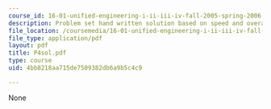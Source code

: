 ```yaml
---
course_id: 16-01-unified-engineering-i-ii-iii-iv-fall-2005-spring-2006
description: Problem set hand written solution based on speed and overall efficiency.
file_location: /coursemedia/16-01-unified-engineering-i-ii-iii-iv-fall-2005-spring-2006/4bb8218aa715de7509382db6a9b5c4c9_P4sol.pdf
file_type: application/pdf
layout: pdf
title: P4sol.pdf
type: course
uid: 4bb8218aa715de7509382db6a9b5c4c9

---
```

None